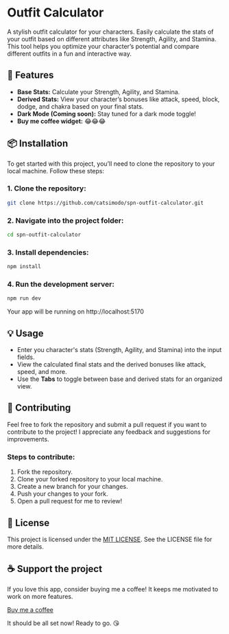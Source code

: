 # Outfit Calculator

A stylish outfit calculator for your characters. Easily calculate the stats of your outfit based on different attributes like Strength, Agility, and Stamina. This tool helps you optimize your character’s potential and compare different outfits in a fun and interactive way. 

## 🚀 Features

- **Base Stats:** Calculate your Strength, Agility, and Stamina.
- **Derived Stats:** View your character’s bonuses like attack, speed, block, dodge, and chakra based on your final stats.
- **Dark Mode (Coming soon):** Stay tuned for a dark mode toggle!
- **Buy me coffee widget:** 😂😂😂

## 📦 Installation

To get started with this project, you’ll need to clone the repository to your local machine. Follow these steps:

### 1. Clone the repository:

```bash
git clone https://github.com/catsimodo/spn-outfit-calculator.git
```

### 2. Navigate into the project folder:

```bash
cd spn-outfit-calculator
```

### 3. Install dependencies:

```bash
npm install
```

### 4. Run the development server:

```bash
npm run dev
```

Your app will be running on http://localhost:5170

## 💡 Usage

- Enter you character's stats (Strength, Agility, and Stamina) into the input fields.
- View the calculated final stats and the derived bonuses like attack, speed, and more.
- Use the **Tabs** to toggle between base and derived stats for an organized view.

## 🌟 Contributing

Feel free to fork the repository and submit a pull request if you want to contribute to the project! I appreciate any feedback and suggestions for improvements.

### Steps to contribute:
1. Fork the repository.
2. Clone your forked repository to your local machine.
3. Create a new branch for your changes.
4. Push your changes to your fork.
5. Open a pull request for me to review!

## 📄 License

This project is licensed under the [MIT LICENSE](https://github.com/catsimodo/spn-outfit-calculator/blob/master/LICENSE). See the LICENSE file for more details.

## ☕ Support the project

If you love this app, consider buying me a coffee! It keeps me motivated to work on more features.

[Buy me a coffee](https://www.buymeacoffee.com/catsimodo)

It should be all set now! Ready to go. 😘